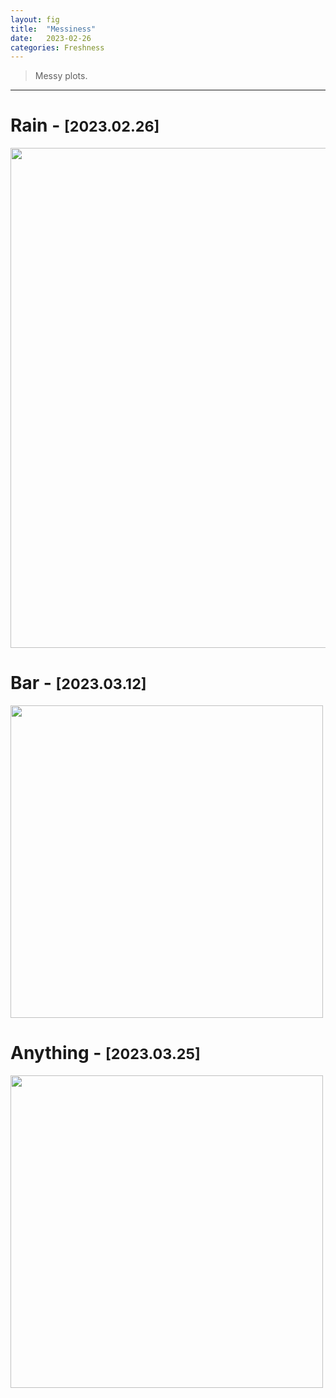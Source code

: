 ```yaml
---
layout: fig
title:  "Messiness"
date:   2023-02-26
categories: Freshness
---
```


> Messy plots.

---

<div class="gallery">

<h1> Rain - <small>[2023.02.26]</small> </h1>
<img align='center' src="{{ '/' | relative_url }}public/fig_post/Messiness/1.PNG" width='800'>

<h1> Bar - <small>[2023.03.12]</small> </h1>
<img align='center' src="{{ '/' | relative_url }}public/fig_post/Messiness/2.PNG" width='500'>

<h1> Anything - <small>[2023.03.25]</small> </h1>
<img align='center' src="{{ '/' | relative_url }}public/fig_post/Messiness/3.PNG" width='500'>

</div>